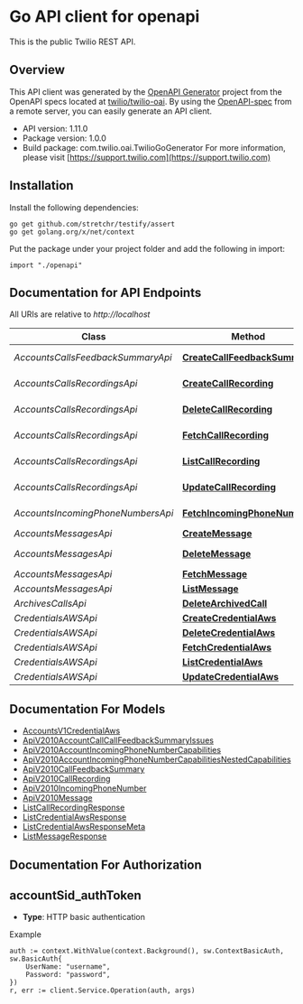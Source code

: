 # Go API client for openapi

This is the public Twilio REST API.

## Overview
This API client was generated by the [OpenAPI Generator](https://openapi-generator.tech) project from the OpenAPI specs located at [twilio/twilio-oai](https://github.com/twilio/twilio-oai/tree/main/spec).  By using the [OpenAPI-spec](https://www.openapis.org/) from a remote server, you can easily generate an API client.

- API version: 1.11.0
- Package version: 1.0.0
- Build package: com.twilio.oai.TwilioGoGenerator
For more information, please visit [https://support.twilio.com](https://support.twilio.com)

## Installation

Install the following dependencies:

```shell
go get github.com/stretchr/testify/assert
go get golang.org/x/net/context
```

Put the package under your project folder and add the following in import:

```golang
import "./openapi"
```

## Documentation for API Endpoints

All URIs are relative to *http://localhost*

Class | Method | HTTP request | Description
------------ | ------------- | ------------- | -------------
*AccountsCallsFeedbackSummaryApi* | [**CreateCallFeedbackSummary**](docs/AccountsCallsFeedbackSummaryApi.md#createcallfeedbacksummary) | **Post** /2010-04-01/Accounts/{AccountSid}/Calls/FeedbackSummary.json | 
*AccountsCallsRecordingsApi* | [**CreateCallRecording**](docs/AccountsCallsRecordingsApi.md#createcallrecording) | **Post** /2010-04-01/Accounts/{AccountSid}/Calls/{CallSid}/Recordings.json | 
*AccountsCallsRecordingsApi* | [**DeleteCallRecording**](docs/AccountsCallsRecordingsApi.md#deletecallrecording) | **Delete** /2010-04-01/Accounts/{AccountSid}/Calls/{CallSid}/Recordings/{Sid}.json | 
*AccountsCallsRecordingsApi* | [**FetchCallRecording**](docs/AccountsCallsRecordingsApi.md#fetchcallrecording) | **Get** /2010-04-01/Accounts/{AccountSid}/Calls/{CallSid}/Recordings/{Sid}.json | 
*AccountsCallsRecordingsApi* | [**ListCallRecording**](docs/AccountsCallsRecordingsApi.md#listcallrecording) | **Get** /2010-04-01/Accounts/{AccountSid}/Calls/{CallSid}/Recordings.json | 
*AccountsCallsRecordingsApi* | [**UpdateCallRecording**](docs/AccountsCallsRecordingsApi.md#updatecallrecording) | **Post** /2010-04-01/Accounts/{AccountSid}/Calls/{CallSid}/Recordings/{Sid}.json | 
*AccountsIncomingPhoneNumbersApi* | [**FetchIncomingPhoneNumber**](docs/AccountsIncomingPhoneNumbersApi.md#fetchincomingphonenumber) | **Get** /2010-04-01/Accounts/{AccountSid}/IncomingPhoneNumbers/{Sid}.json | 
*AccountsMessagesApi* | [**CreateMessage**](docs/AccountsMessagesApi.md#createmessage) | **Post** /2010-04-01/Accounts/{AccountSid}/Messages.json | 
*AccountsMessagesApi* | [**DeleteMessage**](docs/AccountsMessagesApi.md#deletemessage) | **Delete** /2010-04-01/Accounts/{AccountSid}/Messages/{Sid}.json | 
*AccountsMessagesApi* | [**FetchMessage**](docs/AccountsMessagesApi.md#fetchmessage) | **Get** /2010-04-01/Accounts/{AccountSid}/Messages/{Sid}.json | 
*AccountsMessagesApi* | [**ListMessage**](docs/AccountsMessagesApi.md#listmessage) | **Get** /2010-04-01/Accounts/{AccountSid}/Messages.json | 
*ArchivesCallsApi* | [**DeleteArchivedCall**](docs/ArchivesCallsApi.md#deletearchivedcall) | **Delete** /v1/Archives/{Date}/Calls/{Sid} | 
*CredentialsAWSApi* | [**CreateCredentialAws**](docs/CredentialsAWSApi.md#createcredentialaws) | **Post** /v1/Credentials/AWS | 
*CredentialsAWSApi* | [**DeleteCredentialAws**](docs/CredentialsAWSApi.md#deletecredentialaws) | **Delete** /v1/Credentials/AWS/{Sid} | 
*CredentialsAWSApi* | [**FetchCredentialAws**](docs/CredentialsAWSApi.md#fetchcredentialaws) | **Get** /v1/Credentials/AWS/{Sid} | 
*CredentialsAWSApi* | [**ListCredentialAws**](docs/CredentialsAWSApi.md#listcredentialaws) | **Get** /v1/Credentials/AWS | 
*CredentialsAWSApi* | [**UpdateCredentialAws**](docs/CredentialsAWSApi.md#updatecredentialaws) | **Post** /v1/Credentials/AWS/{Sid} | 


## Documentation For Models

 - [AccountsV1CredentialAws](docs/AccountsV1CredentialAws.md)
 - [ApiV2010AccountCallCallFeedbackSummaryIssues](docs/ApiV2010AccountCallCallFeedbackSummaryIssues.md)
 - [ApiV2010AccountIncomingPhoneNumberCapabilities](docs/ApiV2010AccountIncomingPhoneNumberCapabilities.md)
 - [ApiV2010AccountIncomingPhoneNumberCapabilitiesNestedCapabilities](docs/ApiV2010AccountIncomingPhoneNumberCapabilitiesNestedCapabilities.md)
 - [ApiV2010CallFeedbackSummary](docs/ApiV2010CallFeedbackSummary.md)
 - [ApiV2010CallRecording](docs/ApiV2010CallRecording.md)
 - [ApiV2010IncomingPhoneNumber](docs/ApiV2010IncomingPhoneNumber.md)
 - [ApiV2010Message](docs/ApiV2010Message.md)
 - [ListCallRecordingResponse](docs/ListCallRecordingResponse.md)
 - [ListCredentialAwsResponse](docs/ListCredentialAwsResponse.md)
 - [ListCredentialAwsResponseMeta](docs/ListCredentialAwsResponseMeta.md)
 - [ListMessageResponse](docs/ListMessageResponse.md)


## Documentation For Authorization



## accountSid_authToken

- **Type**: HTTP basic authentication

Example

```golang
auth := context.WithValue(context.Background(), sw.ContextBasicAuth, sw.BasicAuth{
    UserName: "username",
    Password: "password",
})
r, err := client.Service.Operation(auth, args)
```

